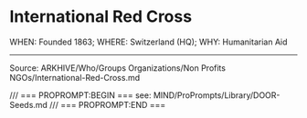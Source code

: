 # International Red Cross

WHEN: Founded 1863; WHERE: Switzerland (HQ); WHY: Humanitarian Aid

---
Source: ARKHIVE/Who/Groups Organizations/Non Profits NGOs/International-Red-Cross.md

/// === PROPROMPT:BEGIN ===
see: MIND/ProPrompts/Library/DOOR-Seeds.md
/// === PROPROMPT:END ===

